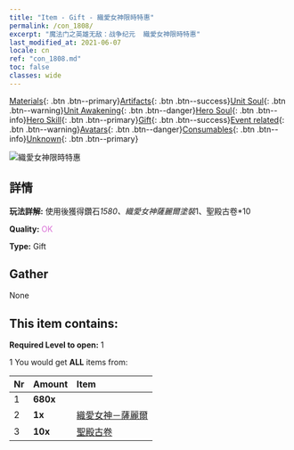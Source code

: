 ```yaml
---
title: "Item - Gift - 織愛女神限時特惠"
permalink: /con_1808/
excerpt: "魔法门之英雄无敌：战争纪元  織愛女神限時特惠"
last_modified_at: 2021-06-07
locale: cn
ref: "con_1808.md"
toc: false
classes: wide
---
```

 [Materials](/ItemsCN/){: .btn .btn--primary}[Artifacts](/ItemsCN/Artifacts/){: .btn .btn--success}[Unit Soul](/ItemsCN/UnitSoul/){: .btn .btn--warning}[Unit Awakening](/ItemsCN/UnitAwakening/){: .btn .btn--danger}[Hero Soul](/ItemsCN/HeroSoul/){: .btn .btn--info}[Hero Skill](/ItemsCN/HeroSkill/){: .btn .btn--primary}[Gift](/ItemsCN/Gift/){: .btn .btn--success}[Event related](/ItemsCN/Events/){: .btn .btn--warning}[Avatars](/ItemsCN/Avatars/){: .btn .btn--danger}[Consumables](/ItemsCN/Consumables/){: .btn .btn--info}[Unknown](/ItemsCN/Unknown/){: .btn .btn--primary}

 ![織愛女神限時特惠](/images/t/i_907430.png)

## 詳情
 **玩法詳解:** 使用後獲得鑽石*1580、織愛女神薩麗爾塗裝*1、聖殿古卷*10

 **Quality:** <span style="color: #DA70D6">OK</span>

 **Type:** Gift

## Gather

  None

## This item contains:

 **Required Level to open:** 1

 1 You would get **ALL** items  from:

  | Nr | Amount |     Item    |
  |:---|:-------|:------------|
  | 1 |  **680x** | <i class="fas fa-gem"/> |  | 
  | 2 |  **1x** | [織愛女神－薩麗爾](/cn/Items/con_1061/) |  | 
  | 3 |  **10x** | [聖殿古卷](/cn/Items/con_697/) |  | 
